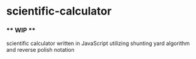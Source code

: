 # scientific-calculator
### ** WIP ** 
scientific calculator written in JavaScript utilizing shunting yard algorithm and reverse polish notation 

